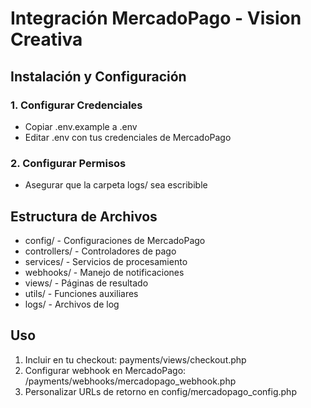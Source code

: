 ﻿# Integración MercadoPago - Vision Creativa

## Instalación y Configuración

### 1. Configurar Credenciales
- Copiar .env.example a .env
- Editar .env con tus credenciales de MercadoPago

### 2. Configurar Permisos
- Asegurar que la carpeta logs/ sea escribible

## Estructura de Archivos

- config/ - Configuraciones de MercadoPago
- controllers/ - Controladores de pago
- services/ - Servicios de procesamiento
- webhooks/ - Manejo de notificaciones
- views/ - Páginas de resultado
- utils/ - Funciones auxiliares
- logs/ - Archivos de log

## Uso

1. Incluir en tu checkout: payments/views/checkout.php
2. Configurar webhook en MercadoPago: /payments/webhooks/mercadopago_webhook.php
3. Personalizar URLs de retorno en config/mercadopago_config.php
